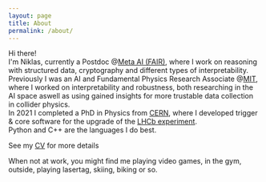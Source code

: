 ```yaml
---
layout: page
title: About
permalink: /about/
---
```


Hi there!  
I'm Niklas, currently a Postdoc @[Meta AI (FAIR)](https://ai.meta.com), where I work on reasoning with structured data, cryptography and different types of interpretability.  
Previously I was an AI and Fundamental Physics Research Associate @[MIT](https://mit.edu), where I worked on interpretability and robustness, both researching in the AI space aswell as using gained insights for more trustable data collection in collider physics.  
In 2021 I completed a PhD in Physics from [CERN](https://home.cern/),
where I developed trigger & core software for the upgrade of the [LHCb experiment](https://lhcb.web.cern.ch/lhcb/).  
Python and C++ are the languages I do best.  

See my [CV]({{site.url}}/files/cv_13.pdf) for more details

When not at work, you might find me playing video games, in the gym, outside, playing lasertag, skiing, biking or so.

